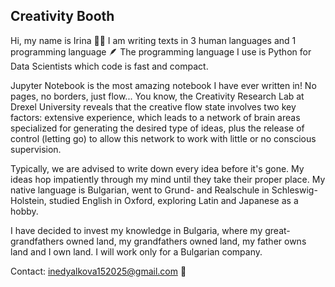 ## Creativity Booth
Hi, my name is Irina 🌿📗 I am writing texts in 3 human languages and 1 programming language 🪶 The programming language I use is Python for Data Scientists which code is fast and compact.

Jupyter Notebook is the most amazing notebook I have ever written in! No pages, no borders, just flow... You know, the Creativity Research Lab at Drexel University reveals that the creative flow state involves two key factors: extensive experience, which leads to a network of brain areas specialized for generating the desired type of ideas, plus the release of control (letting go) to allow this network to work with little or no conscious supervision.

Typically, we are advised to write down every idea before it's gone. My ideas hop impatiently through my mind until they take their proper place. My native language is Bulgarian, went to Grund- and Realschule in Schleswig-Holstein, studied English in Oxford, exploring Latin and Japanese as a hobby.

I have decided to invest my knowledge in Bulgaria, where my great-grandfathers owned land, my grandfathers owned land, my father owns land and I own land. I will work only for a Bulgarian company.

Contact: inedyalkova152025@gmail.com 📨
